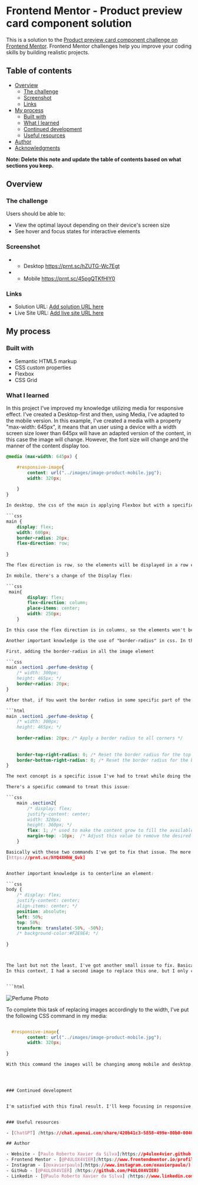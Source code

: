 # Frontend Mentor - Product preview card component solution

This is a solution to the [Product preview card component challenge on Frontend Mentor](https://www.frontendmentor.io/challenges/product-preview-card-component-GO7UmttRfa). Frontend Mentor challenges help you improve your coding skills by building realistic projects. 

## Table of contents

- [Overview](#overview)
  - [The challenge](#the-challenge)
  - [Screenshot](#screenshot)
  - [Links](#links)
- [My process](#my-process)
  - [Built with](#built-with)
  - [What I learned](#what-i-learned)
  - [Continued development](#continued-development)
  - [Useful resources](#useful-resources)
- [Author](#author)
- [Acknowledgments](#acknowledgments)

**Note: Delete this note and update the table of contents based on what sections you keep.**

## Overview

### The challenge

Users should be able to:

- View the optimal layout depending on their device's screen size
- See hover and focus states for interactive elements

### Screenshot

- - Desktop 
https://prnt.sc/hZUTG-Wc7Egt

- - Mobile 
https://prnt.sc/45pgQTKfHIY0



### Links

- Solution URL: [Add solution URL here](https://your-solution-url.com)
- Live Site URL: [Add live site URL here](https://your-live-site-url.com)

## My process

### Built with

- Semantic HTML5 markup
- CSS custom properties
- Flexbox
- CSS Grid


### What I learned


In this project I've improved my knowledge utilizing media for responsive effect. I've created a Desktop-first and then, using Media, I've adapted to the mobile version. In this example, I've created a media with a property "max-width: 645px", it means that an user using a device with a width screen size lower than 645px will have an adapted version of the content, in this case the image will change. However, the font size will change and the manner of the content display too.   

``` css
@media (max-width: 645px) {

    #responsive-image{
        content: url("../images/image-product-mobile.jpg");
        width: 320px;
        
    }
}

In desktop, the css of the main is applying Flexbox but with a specific change:

```css 
main {
    display: flex;
    width: 600px;
    border-radius: 20px;
    flex-direction: row;
    
}

The flex direction is row, so the elements will be displayed in a row each one.

In mobile, there's a change of the Display flex:

```css
 main{
        display: flex;
        flex-direction: column; 
        place-items: center;
        width: 250px;        
    }

In this case the flex direction is in columns, so the elements won't be displayed forming a line each one. They will be displayed in columns, this is the responsive effect.

Another important knowledge is the use of "border-radius" in css. In this context, if you want to select an specific direction of the border radius, for example if you want a border radius just on the top-right or on the top-left, the first thing you need is to add a border radius in all the elements, and then you remove each side you don't want the border radius: 

First, adding the border-radius in all the image element 

```css 
main .section1 .perfume-desktop {
    /* width: 300px;
    height: 465px; */
    border-radius: 20px;
}

After that, if You want the border radius in some specific part of the container, you have just to remove the sides you don't want:

```html
main .section1 .perfume-desktop {
    /* width: 300px;
    height: 465px; */
    
    border-radius: 20px; /* Apply a border radius to all corners */
    
    
    border-top-right-radius: 0; /* Reset the border radius for the top right corner */
    border-bottom-right-radius: 0; /* Reset the border radius for the bottom right corner */
}

The next concept is a specific issue I've had to treat while doing the responsive: When you select the "display: flex / flex:direction: column" in the parent element, the children elements, consequently will break down and form a vertical line, although for pattern there's an specific space between all the elements, a gap. So each element of the column will get a space among each one. 

There's a specific command to treat this issue: 

```css
    main .section2{
        /* display: flex;
        justify-content: center;
        width: 320px;
        height: 360px; */
        flex: 1; /* used to make the content grow to fill the available space*/
        margin-top: -10px;  /* Adjust this value to remove the desired gap */   
    }

Basically with these two commands I've got to fix that issue. The more you add in margin padding, the more the content of section2 starts to cover the image of the perfume. Consequently, the gap disappears. 
[https://prnt.sc/hYQ4XHhW_Gvk]


Another important knowledge is to centerline an element:

```css
body {
    /* display: flex;
    justify-content: center;
    align-items: center; */
    position: absolute;
    left: 50%;
    top: 50%;
    transform: translate(-50%, -50%);
    /* background-color:#F2E9E4; */
   
}



The last but not the least, I've got another small issue to fix. Basically this was my HTML of the section1.
In this context, I had a second image to replace this one, but I only could change this image accordingly to the max-width in the media. When this width limit is exceeded, another image specifically to mobiles/small screens appear. 


```html
```
<section class="section1">
  <img class="perfume-desktop" src="./src/images/image-product-desktop.jpg" alt="Perfume Photo" id="responsive-image">

</section>

To complete this task of replacing images accordingly to the width, I've put the following CSS command in my media: 

```css 

  #responsive-image{
        content: url("../images/image-product-mobile.jpg");
        width: 320px;
        
}

With this command the images will be changing among mobile and desktop.




### Continued development


I'm satisfied with this final result. I'll keep focusing in responsive layouts, so I want to learn grid layout and improve my knowledge in Flexbox. As I'm a beginner yet, I'll keep studying more about HTML and CSS, furthermore  I want to apply some projects using Javascript. However, my focus now is to dive into the world of WEB development which is my passion. 


### Useful resources

- [ChatGPT] (https://chat.openai.com/share/420b41c3-5858-499e-80b0-00401590a275) - This specific use of ChatGPT helped me to fix the issues of the gap into the columns, the desktop/mobile images and the border-radius.

## Author

- Website - [Paulo Roberto Xavier da Silva](https://p4ulox4vier.github.io/responsive_training-perfume-project/)
- Frontend Mentor - [@P4ULOX4VIER](https://www.frontendmentor.io/profile/P4ULOX4VIER)
- Instagram - [@oxavierpaulo](https://www.instagram.com/oxavierpaulo/)
- GitHub - [@P4ULOX4VIER] (https://github.com/P4ULOX4VIER)
- Linkedin - [@Paulo Roberto Xavier da Silva] (https://www.linkedin.com/in/paulo-roberto-xavier-da-silva-15bb6924a/)
